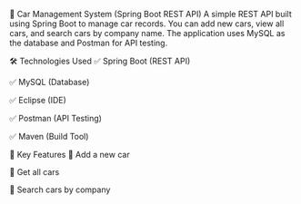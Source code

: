 🚗 Car Management System (Spring Boot REST API)
A simple REST API built using Spring Boot to manage car records. You can add new cars, view all cars, and search cars by company name. The application uses MySQL as the database and Postman for API testing.

🛠 Technologies Used
✅ Spring Boot (REST API)

✅ MySQL (Database)

✅ Eclipse (IDE)

✅ Postman (API Testing)

✅ Maven (Build Tool)

📌 Key Features
🔹 Add a new car

🔹 Get all cars

🔹 Search cars by company


